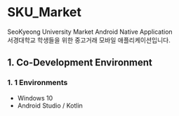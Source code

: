 # SKU_Market   
SeoKyeong University Market Android Native Application   
서경대학교 학생들을 위한 중고거래 모바일 애플리케이션입니다.   

## 1. Co-Development Environment  
### 1. 1 Environments
- Windows 10
- Android Studio / Kotlin
